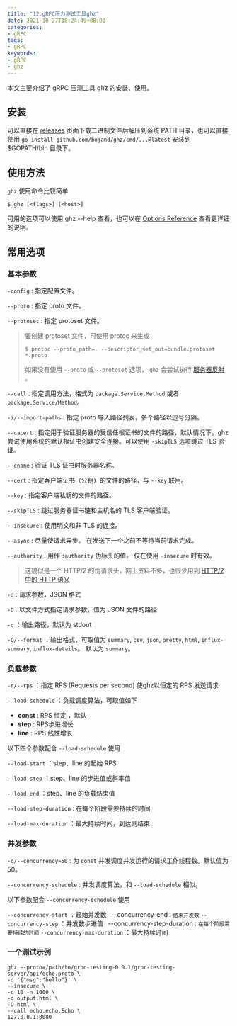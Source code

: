 ```yaml
---
title: "12.gRPC压力测试工具ghz"
date: 2021-10-27T18:24:49+08:00
categories:
- gRPC
tags:
- gRPC
keywords:
- gRPC
- ghz
---
```


本文主要介绍了 gRPC 压测工具 ghz 的安装、使用。

<!--more-->

## 安装 

可以直接在 [releases](https://github.com/bojand/ghz/releases/) 页面下载二进制文件后解压到系统 PATH 目录，也可以直接使用 `go install github.com/bojand/ghz/cmd/...@latest` 安装到 $GOPATH/bin 目录下。

## 使用方法

`ghz` 使用命令比较简单

```text
$ ghz [<flags>] [<host>]
```

可用的选项可以使用 ghz --help 查看，也可以在 [Options Reference](https://ghz.sh/docs/options) 查看更详细的说明。

## 常用选项

### 基本参数

`-config` : 指定配置文件。

`--proto` : 指定 proto 文件。

`--protoset` : 指定 protoset 文件。
> 要创建 protoset 文件，可使用 protoc 来生成
> 
> ```
> $ protoc --proto_path=. --descriptor_set_out=bundle.protoset *.proto
> ```
>
> 如果没有使用 `--proto` 或 `--protoset` 选项， `ghz` 会尝试执行 [服务器反射](https://github.com/grpc/grpc/blob/master/doc/server-reflection.md) 。

`--call` : 指定调用方法，格式为 `package.Service.Method` 或者 `package.Service/Method`。

`-i/--import-paths` : 指定 proto 导入路径列表，多个路径以逗号分隔。

`--cacert` : 指定用于验证服务器的受信任根证书的文件的路径，默认情况下，ghz 尝试使用系统的默认根证书创建安全连接。可以使用 `-skipTLS` 选项跳过 TLS 验证。 

`--cname` : 验证 TLS 证书时服务器名称。

`--cert` : 指定客户端证书（公钥）的文件的路径，与 `--key` 联用。

`--key` : 指定客户端私钥的文件的路径。

`--skipTLS` : 跳过服务器证书链和主机名的 TLS 客户端验证。

`--insecure` : 使用明文和非 TLS 的连接。

`--async` : 尽量使请求异步。 在发送下一个之前不等待当前请求完成。

`--authority` : 用作 `:authority` 伪标头的值。 仅在使用 `-insecure` 时有效。 

> 这貌似是一个 HTTP/2 的伪请求头，网上资料不多，也很少用到 [HTTP/2 中的 HTTP 语义](https://halfrost.com/http2-http-semantics/)

`-d` : 请求参数，JSON 格式

`-D` : 以文件方式指定请求参数，值为 JSON 文件的路径

`-o` ：输出路径，默认为 stdout

`-O/--format` ：输出格式，可取值为 `summary`, `csv`, `json`, `pretty`, `html`, `influx-summary`, `influx-details`。 默认为 `summary`。

### 负载参数

`-r/--rps` ：指定 RPS (Requests per second) 使ghz以恒定的 RPS 发送请求

`--load-schedule` ：负载调度算法，可取值如下

* **const** : RPS 恒定 ，默认
* **step** : RPS步进增长 
* **line** : RPS 线性增长

以下四个参数配合 `--load-schedule` 使用

`--load-start` ：step、line 的起始 RPS

`--load-step` ：step、line 的步进值或斜率值

`--load-end` ：step、line 的负载结束值

`--load-step-duration` : 在每个阶段需要持续的时间

`--load-max-duration` ：最大持续时间，到达则结束

### 并发参数

`-c/--concurrency=50` : 为 `const` 并发调度并发运行的请求工作线程数。默认值为 50。 

`--concurrency-schedule` :  并发调度算法，和 `--load-schedule` 相似。

以下参数配合 `--concurrency-schedule` 使用

`--concurrency-start` ：起始并发数
`
`--concurrency-end` ：结束并发数
`
`--concurrency-step` ：并发数步进值
`
`--concurrency-step-duration` ：在每个阶段需要持续的时间
`
`--concurrency-max-duration` ：最大持续时间

### 一个测试示例

```
ghz --proto=/path/to/grpc-testing-0.0.1/grpc-testing-server/api/echo.proto \
-d '{"msg":"hello"}' \
--insecure \
-c 10 -n 1000 \
-o output.html \
-O html \
--call echo.echo.Echo \
127.0.0.1:8080
```
